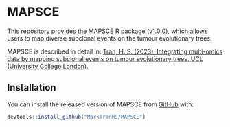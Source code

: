 
<!-- README.md is generated from README.Rmd. Please edit that file -->

# MAPSCE

<!-- badges: start -->
<!-- badges: end -->

This repository provides the MAPSCE R package (v1.0.0), which allows
users to map diverse subclonal events on the tumour evolutionary trees.

MAPSCE is described in detail in: [Tran, H. S. (2023). Integrating
multi-omics data by mapping subclonal events on tumour evolutionary
trees. UCL (University College
London).](https://discovery.ucl.ac.uk/id/eprint/10180204/)

## Installation

You can install the released version of MAPSCE from
[GitHub](https://github.com) with:

``` r
devtools::install_github("MarkTranHS/MAPSCE")
```

